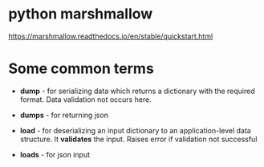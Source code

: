 # python marshmallow
https://marshmallow.readthedocs.io/en/stable/quickstart.html
# Some common terms
- **dump** - for serializing data which returns a dictionary with the  required format. Data validation not occurs here.

- **dumps** - for returning json

- **load** - for deserializing an input dictionary to an application-level data structure. It **validates** the input. Raises error if validation not successful

- **loads** - for json input